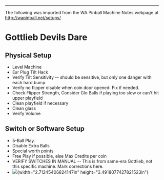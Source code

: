 ***
The following was imported from the WA Pinball Machine Notes webpage at http://wapinball.net/setups/
# Gottlieb Devils Dare
## Physical Setup
-   Level Machine
-   Ear Plug Tilt Hack
-   Verify Tilt Sensitivity -- should be sensitive, but only one danger with each hard bump
-   Verify no flipper disable when coin door opened. Fix if needed.
-   Check Flipper Strength, Consider Glo Balls if playing too slow or can't hit upper playfield
-   Clean playfield if necessary
-   Clean glass
-   Verify Volume
## Switch or Software Setup
-   5-Ball Play.
-   Disable Extra Balls
-   Special worth points
-   Free Play if possible, else Max Credits per coin
-   VERIFY SWITCHES IN MANUAL -- This is from same-era Gottlieb, not this specific machine. Mark corrections here.
-   ![](media/image1.png){width="2.71245406824147in" height="3.4918077427821523in"}
